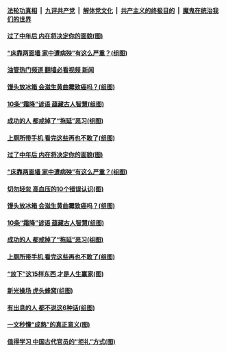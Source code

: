####  [法轮功真相](../../../../basic/blob/master/README.md?t=10260431) &nbsp;|&nbsp; [九评共产党](../../../../9ping.md/blob/master/README.md?t=10260431) &nbsp;|&nbsp; [解体党文化](../../../../jtdwh.md/blob/master/README.md?t=10260431)  &nbsp;|&nbsp; [共产主义的终极目的](../../../../gczydzjmd.md/blob/master/README.md?t=10260431) &nbsp;|&nbsp; [魔鬼在统治我们的世界](../../../../mgztzwmdsj.md/blob/master/README.md?t=10260431) 

#### [过了中年后 内在将决定你的面貌(图)](../pages/p8/1019960.md?t=10260431) 

#### [“床靠两面墙 家中遭病殃”有这么严重？(组图)](../pages/p8/1018906.md?t=10260431) 

#### [油管热门频道 翻墙必看视频 新闻](http://209.250.226.216:81/youtube.html?10260431)

#### [馒头放冰箱 会滋生黄曲霉致癌吗？(组图)](../pages/p8/1018680.md?t=10260431) 

#### [10条“霜降”谚语 蕴藏古人智慧(组图)](../pages/p8/1019860.md?t=10260431) 

#### [成功的人 都戒掉了“拖延”恶习(组图)](../pages/p8/1018683.md?t=10260431) 

#### [上厕所带手机 看完这些再也不敢了(组图)](../pages/p8/1018830.md?t=10260431) 

#### [过了中年后 内在将决定你的面貌(图)](../pages/p8/1019960.md?t=10260431) 



#### [“床靠两面墙 家中遭病殃”有这么严重？(组图)](../pages/p8/1018906.md?t=10260431) 

#### [切勿轻忽 高血压的10个错误认识(图)](../pages/p8/1019882.md?t=10260431) 

#### [馒头放冰箱 会滋生黄曲霉致癌吗？(组图)](../pages/p8/1018680.md?t=10260431) 

#### [10条“霜降”谚语 蕴藏古人智慧(组图)](../pages/p8/1019860.md?t=10260431) 

#### [成功的人 都戒掉了“拖延”恶习(组图)](../pages/p8/1018683.md?t=10260431) 


#### [上厕所带手机 看完这些再也不敢了(组图)](../pages/p8/1018830.md?t=10260431) 

#### [“放下”这15样东西 才是人生赢家(图)](../pages/p8/1019783.md?t=10260431) 


#### [新光操场 虎头蜂窝(组图)](../pages/p8/1019700.md?t=10260431) 

#### [有出息的人 都不说这6种话(组图)](../pages/p8/1019245.md?t=10260431) 



#### [一文秒懂“成熟”的真正意义(图)](../pages/p8/1019651.md?t=10260431) 


#### [值得学习 中国古代官员的“拒礼”方式(图)](../pages/p8/1019603.md?t=10260431) 


<img src='http://gfw-breaker.win/goodnews/indexes/p8.md' width='0px' height='0px'/>

